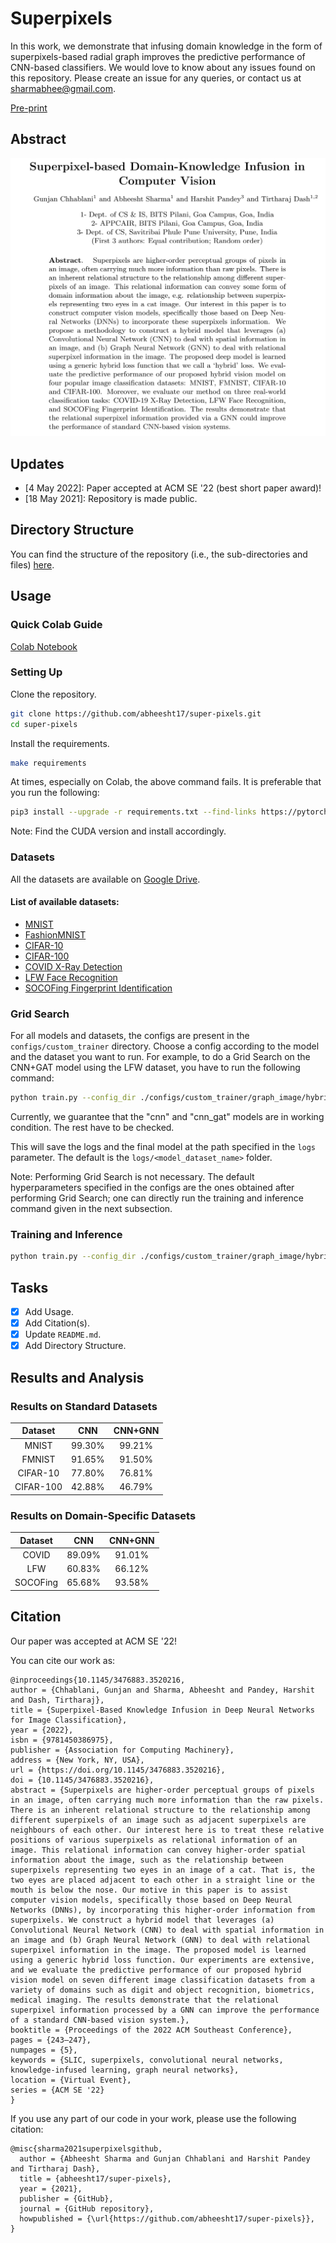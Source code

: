 # Superpixels
In this work, we demonstrate that infusing domain knowledge in the form of superpixels-based radial graph improves the predictive performance of CNN-based classifiers. We would love to know about any issues found on this repository. Please create an issue for any queries, or contact us at sharmabhee@gmail.com.

[Pre-print](https://arxiv.org/abs/2105.09448)

## Abstract

<p align="center">
  <img src="./misc/images/paper_abstract.svg" alt="Paper Abstract"/>
</p>

## Updates

- [4 May 2022]: Paper accepted at ACM SE '22 (best short paper award)!
- [18 May 2021]: Repository is made public.

## Directory Structure

You can find the structure of the repository (i.e., the sub-directories and files) [here](misc/DIRSTRUCTURE.md).

## Usage

### Quick Colab Guide

[Colab Notebook](https://colab.research.google.com/drive/1zpgNTe1B_RqPzqVPwxwyia8DOPQfnBv2?usp=sharing)

### Setting Up

Clone the repository.

```sh
git clone https://github.com/abheesht17/super-pixels.git
cd super-pixels
```

Install the requirements.

```sh
make requirements
```
At times, especially on Colab, the above command fails. It is preferable that you run the following:

```sh
pip3 install --upgrade -r requirements.txt --find-links https://pytorch-geometric.com/whl/torch-1.8.0+cu101.html --find-links https://download.pytorch.org/whl/torch_stable.html
```

Note: Find the CUDA version and install accordingly. 

### Datasets

All the datasets are available on [Google Drive](https://drive.google.com/drive/u/0/folders/1CQfPgNtXmRzUqYrz5eFZDwHgW1crbje-).

#### List of available datasets:
- [MNIST](http://yann.lecun.com/exdb/mnist/)
- [FashionMNIST](https://github.com/zalandoresearch/fashion-mnist)
- [CIFAR-10](https://www.cs.toronto.edu/~kriz/cifar.html)
- [CIFAR-100](https://www.cs.toronto.edu/~kriz/cifar.html)
- [COVID X-Ray Detection](https://github.com/tawsifur/COVID-19-Chest-X-ray-Detection)
- [LFW Face Recognition](http://vis-www.cs.umass.edu/lfw/)
- [SOCOFing Fingerprint Identification](https://www.kaggle.com/ruizgara/socofing)


### Grid Search

For all models and datasets, the configs are present in the `configs/custom_trainer` directory. Choose a config according to the model and the dataset you want to run. For example, to do a Grid Search on the CNN+GAT model using the LFW dataset, you have to run the following command:

```sh
python train.py --config_dir ./configs/custom_trainer/graph_image/hybrid/cnn_gat_lfw --grid_search --validation
```

Currently, we guarantee that the "cnn" and "cnn_gat" models are in working condition. The rest have to be checked.

This will save the logs and the final model at the path specified in the `logs` parameter. The default is the `logs/<model_dataset_name>` folder.

Note: Performing Grid Search is not necessary. The default hyperparameters specified in the configs are the ones obtained after performing Grid Search; one can directly run the training and inference command given in the next subsection.  

### Training and Inference

```sh
python train.py --config_dir ./configs/custom_trainer/graph_image/hybrid/cnn_gat_lfw
```
## Tasks

- [x] Add Usage.
- [x] Add Citation(s).
- [x] Update `README.md`.
- [x] Add Directory Structure.

## Results and Analysis

### Results on Standard Datasets

|  Dataset  |   CNN  | CNN+GNN |
|:---------:|:------:|:-------:|
|   MNIST   | 99.30% |  99.21% |
|   FMNIST  | 91.65% |  91.50% |
|  CIFAR-10 | 77.80% |  76.81% |
| CIFAR-100 | 42.88% |  46.79% |

### Results on Domain-Specific Datasets

|  Dataset |   CNN  | CNN+GNN |
|:--------:|:------:|:-------:|
|   COVID  | 89.09% |  91.01% |
|    LFW   | 60.83% |  66.12% |
| SOCOFing | 65.68% |  93.58% |

## Citation

Our paper was accepted at ACM SE '22!

You can cite our work as:

```
@inproceedings{10.1145/3476883.3520216,
author = {Chhablani, Gunjan and Sharma, Abheesht and Pandey, Harshit and Dash, Tirtharaj},
title = {Superpixel-Based Knowledge Infusion in Deep Neural Networks for Image Classification},
year = {2022},
isbn = {9781450386975},
publisher = {Association for Computing Machinery},
address = {New York, NY, USA},
url = {https://doi.org/10.1145/3476883.3520216},
doi = {10.1145/3476883.3520216},
abstract = {Superpixels are higher-order perceptual groups of pixels in an image, often carrying much more information than the raw pixels. There is an inherent relational structure to the relationship among different superpixels of an image such as adjacent superpixels are neighbours of each other. Our interest here is to treat these relative positions of various superpixels as relational information of an image. This relational information can convey higher-order spatial information about the image, such as the relationship between superpixels representing two eyes in an image of a cat. That is, the two eyes are placed adjacent to each other in a straight line or the mouth is below the nose. Our motive in this paper is to assist computer vision models, specifically those based on Deep Neural Networks (DNNs), by incorporating this higher-order information from superpixels. We construct a hybrid model that leverages (a) Convolutional Neural Network (CNN) to deal with spatial information in an image and (b) Graph Neural Network (GNN) to deal with relational superpixel information in the image. The proposed model is learned using a generic hybrid loss function. Our experiments are extensive, and we evaluate the predictive performance of our proposed hybrid vision model on seven different image classification datasets from a variety of domains such as digit and object recognition, biometrics, medical imaging. The results demonstrate that the relational superpixel information processed by a GNN can improve the performance of a standard CNN-based vision system.},
booktitle = {Proceedings of the 2022 ACM Southeast Conference},
pages = {243–247},
numpages = {5},
keywords = {SLIC, superpixels, convolutional neural networks, knowledge-infused learning, graph neural networks},
location = {Virtual Event},
series = {ACM SE '22}
}
```

If you use any part of our code in your work, please use the following citation:

```
@misc{sharma2021superpixelsgithub,
  author = {Abheesht Sharma and Gunjan Chhablani and Harshit Pandey and Tirtharaj Dash},
  title = {abheesht17/super-pixels},
  year = {2021},
  publisher = {GitHub},
  journal = {GitHub repository},
  howpublished = {\url{https://github.com/abheesht17/super-pixels}},
}
```
